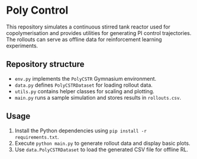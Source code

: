 # Poly Control

This repository simulates a continuous stirred tank reactor used for copolymerisation and provides utilities for generating PI control trajectories. The rollouts can serve as offline data for reinforcement learning experiments.

## Repository structure

- `env.py` implements the `PolyCSTR` Gymnasium environment.
- `data.py` defines `PolyCSTRDataset` for loading rollout data.
- `utils.py` contains helper classes for scaling and plotting.
- `main.py` runs a sample simulation and stores results in `rollouts.csv`.

## Usage

1. Install the Python dependencies using `pip install -r requirements.txt`.
2. Execute `python main.py` to generate rollout data and display basic plots.
3. Use `data.PolyCSTRDataset` to load the generated CSV file for offline RL.
